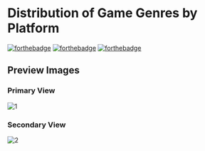 # Distribution of Game Genres by Platform 
[![forthebadge](https://forthebadge.com/images/badges/made-with-JavaScript.svg)](https://forthebadge.com) [![forthebadge](https://forthebadge.com/images/badges/uses-css.svg)](https://forthebadge.com) [![forthebadge](https://forthebadge.com/images/badges/uses-html.svg)](https://forthebadge.com)

## Preview Images
 
### Primary View 
![1](https://user-images.githubusercontent.com/50682117/57901173-2c0fd600-7821-11e9-97fc-4579406e043f.PNG)

### Secondary View
![2](https://user-images.githubusercontent.com/50682117/57901172-2c0fd600-7821-11e9-99e3-f6ec6f26a796.PNG)
